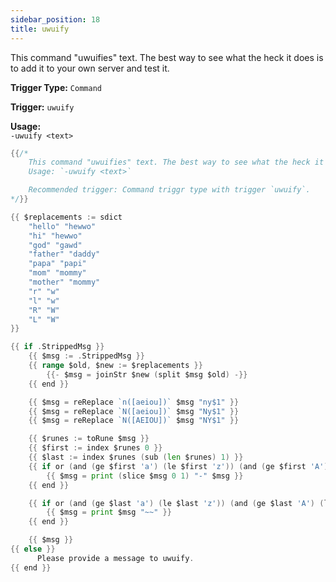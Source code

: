 ```yaml
---
sidebar_position: 18
title: uwuify
---
```


This command "uwuifies" text. The best way to see what the heck it does is to add it to your own server and test it.

**Trigger Type:** `Command`

**Trigger:** `uwuify`

**Usage:**  
`-uwuify <text>`

```go
{{/*
	This command "uwuifies" text. The best way to see what the heck it does is to add it to your own server and test it.
	Usage: `-uwuify <text>`

	Recommended trigger: Command triggr type with trigger `uwuify`.
*/}}

{{ $replacements := sdict
	"hello" "hewwo"
	"hi" "hewwo"
	"god" "gawd"
	"father" "daddy"
	"papa" "papi"
 	"mom" "mommy"
	"mother" "mommy"
	"r" "w"
	"l" "w"
	"R" "W"
	"L" "W"
}}

{{ if .StrippedMsg }}
	{{ $msg := .StrippedMsg }}
	{{ range $old, $new := $replacements }}
		{{- $msg = joinStr $new (split $msg $old) -}}
	{{ end }}

	{{ $msg = reReplace `n([aeiou])` $msg "ny$1" }}
	{{ $msg = reReplace `N([aeiou])` $msg "Ny$1" }}
	{{ $msg = reReplace `N([AEIOU])` $msg "NY$1" }}

	{{ $runes := toRune $msg }}
	{{ $first := index $runes 0 }}
	{{ $last := index $runes (sub (len $runes) 1) }}
	{{ if or (and (ge $first 'a') (le $first 'z')) (and (ge $first 'A') (le $first 'Z')) }}
		{{ $msg = print (slice $msg 0 1) "-" $msg }}
	{{ end }}

	{{ if or (and (ge $last 'a') (le $last 'z')) (and (ge $last 'A') (le $last 'Z')) }}
		{{ $msg = print $msg "~~" }}
	{{ end }}

	{{ $msg }}
{{ else }}
	  Please provide a message to uwuify.
{{ end }}
```
